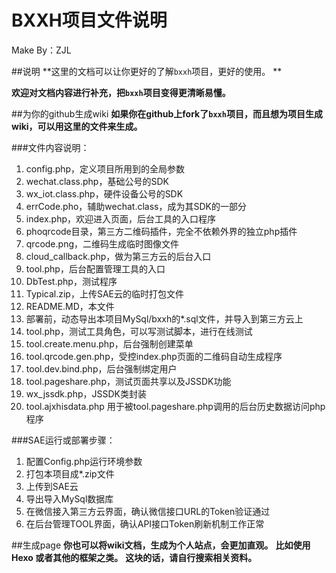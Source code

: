 BXXH项目文件说明
==============
Make By：ZJL

##说明 
**这里的文档可以让你更好的了解`bxxh`项目，更好的使用。 **

**欢迎对文档内容进行补充，把`bxxh`项目变得更清晰易懂。**

##为你的github生成wiki
**如果你在github上fork了`bxxh`项目，而且想为项目生成wiki，可以用这里的文件来生成。**


###文件内容说明：
1. config.php，定义项目所用到的全局参数
2. wechat.class.php，基础公号的SDK
3. wx_iot.class.php，硬件设备公号的SDK
4. errCode.pho，辅助wechat.class，成为其SDK的一部分
5. index.php，欢迎进入页面，后台工具的入口程序
6. phoqrcode目录，第三方二维码插件，完全不依赖外界的独立php插件
7. qrcode.png，二维码生成临时图像文件
8. cloud_callback.php，做为第三方云的后台入口
9. tool.php，后台配置管理工具的入口
10. DbTest.php，测试程序
11. Typical.zip，上传SAE云的临时打包文件
12. README.MD，本文件
13. 部署前，动态导出本项目MySql/bxxh的*.sql文件，并导入到第三方云上
14. tool.php，测试工具角色，可以写测试脚本，进行在线测试
15. tool.create.menu.php，后台强制创建菜单
16. tool.qrcode.gen.php，受控index.php页面的二维码自动生成程序
17. tool.dev.bind.php，后台强制绑定用户
18. tool.pageshare.php，测试页面共享以及JSSDK功能
19. wx_jssdk.php，JSSDK类封装
20. tool.ajxhisdata.php 用于被tool.pageshare.php调用的后台历史数据访问php程序


###SAE运行或部署步骤：
1. 配置Config.php运行环境参数
2. 打包本项目成*.zip文件
3. 上传到SAE云
4. 导出导入MySql数据库
5. 在微信接入第三方云界面，确认微信接口URL的Token验证通过
6. 在后台管理TOOL界面，确认API接口Token刷新机制工作正常


##生成page
**你也可以将wiki文档，生成为个人站点，会更加直观。**
**比如使用 Hexo 或者其他的框架之类。**
**这块的话，请自行搜索相关资料。**